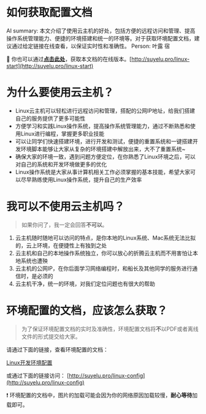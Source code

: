 # 如何获取配置文档

AI summary: 本文介绍了使用云主机的好处，包括方便的远程访问和管理、提高操作系统管理能力、便捷的环境搭建和统一的环境等。对于获取环境配置文档，建议通过给定链接在线查看，以保证实时性和准确性。
Person: 叶露 宿

>
📌 你也可以通过[**点击此处**](http://suyelu.pro/linux-start)，获取本文档的在线版本。[http://suyelu.pro/linux-start](http://suyelu.pro/linux-start)



# 为什么要使用云主机？

- Linux云主机可以轻松进行远程访问和管理，搭配的公网IP地址，给我们搭建自己的服务提供了更多可能性
- 方便学习和实践Linux操作系统，提高操作系统管理能力，通过不断熟悉和使用Linux进行编程，掌握更多职业技能
- 可以让同学们快速搭建环境，进行开发和测试，便捷的重置系统和一键搭建开发环境脚本能够让大家从复杂的环境搭建中解放出来，大不了重置系统~
- 确保大家的环境一致，遇到问题方便定位，在你熟悉了Linux环境之后，可以对自己的系统和开发环境做更多的优化
- Linux操作系统是大家从事计算机相关工作必须掌握的基本技能，希望大家可以尽早熟练使用Linux操作系统，提升自己的生产效率

# 我可以不使用云主机吗？

> 如果你问了，我一定会回答**不可以**。
> 
1. 云主机随时随地可以访问的特点，是你本地的Linux系统、Mac系统无法比拟的，云上环境，在便捷性上有独到之处
2. 云主机和自己的本地操作系统独立，你可以放心的折腾云主机而不用害怕让本地系统也遭殃
3. 云主机的公网IP，在你后面学习网络编程时，和船长及其他同学的服务进行通信时，是必须的
4. 云主机干净，统一的环境，对我们定位问题也有很大的帮助

# 环境配置的文档，应该怎么获取？

> 为了保证环境配置文档的实时及准确性，环境配置文档将**不**以PDF或者离线文件的形式提交给大家。
> 

请通过下面的链接，查看环境配置的文档：

[Linux开发环境配置](https://www.notion.so/Linux-e0ffc8d2e38645ff83756bd65e05b5a8?pvs=21)

或通过下面的链接访问：
	[http://suyelu.pro/linux-config](http://suyelu.pro/linux-config)

>
❗ 环境配置的文档中，图片的加载可能会因为你的网络原因加载较慢，**耐心等待**加载即可。
